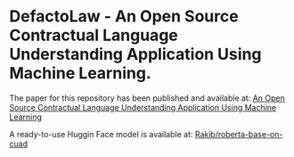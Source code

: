 # DefactoLaw - An Open Source Contractual Language Understanding Application Using Machine Learning.

The paper for this repository has been published and available at:
[An Open Source Contractual Language Understanding Application Using Machine Learning](https://aclanthology.org/2022.lateraisse-1.6/)

A ready-to-use Huggin Face model is available at:
[Rakib/roberta-base-on-cuad](https://huggingface.co/Rakib/roberta-base-on-cuad)
